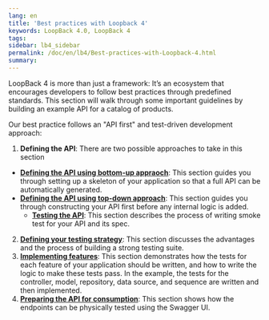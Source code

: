 ```yaml
---
lang: en
title: 'Best practices with Loopback 4'
keywords: LoopBack 4.0, LoopBack 4
tags:
sidebar: lb4_sidebar
permalink: /doc/en/lb4/Best-practices-with-Loopback-4.html
summary:
---
```


LoopBack 4 is more than just a framework: It’s an ecosystem that encourages developers to follow best practices through predefined standards. This section will walk through some important guidelines by building an example API for a catalog of products.

Our best practice follows an "API first" and test-driven development approach:

1. **Defining the API**: There are two possible approaches to take in this section
  - [**Defining the API using bottom-up appraoch**](./Defining-the-API-using-bottom-up-approach.html): This section guides you through setting up a skeleton of your application so that a full API can be automatically generated.
  - [**Defining the API using top-down approach**](./Defining-the-API-using-top-down-approach.html): This section guides you through constructing your API first before any internal logic is added.
    - [**Testing the API**](./Testing-the-API.html): This section describes the process of writing smoke test for your API and its spec.
2. [**Defining your testing strategy**](./Defining-your-testing-strategy.html): This section discusses the advantages and the process of building a strong testing suite.
3. [**Implementing features**](./Implementing-features.html): This section demonstrates how the tests for each feature of your application should be written, and how to write the logic to make these tests pass. In the example, the tests for the controller, model, repository, data source, and sequence are written and then implemented.
4. [**Preparing the API for consumption**](./Preparing-the-API-for-consumption.html): This section shows how the endpoints can be physically tested using the Swagger UI.
